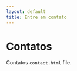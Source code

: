 ```yaml
---
layout: default
title: Entre em contato
---
```


<div id="contact">
  <h1 class="pageTitle">Contatos</h1>
  <div class="contactContent">
    <p class="intro">Contatos <code>contact.html</code> file.</p>
  </div>
</div>
